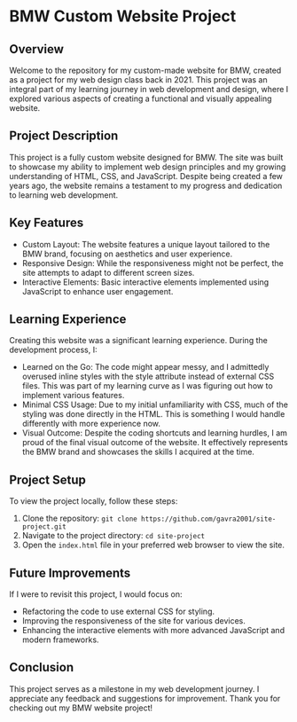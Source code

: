 # BMW Custom Website Project
## Overview
Welcome to the repository for my custom-made website for BMW, created as a project for my web design class back in 2021. This project was an integral part of my learning journey in web development and design, where I explored various aspects of creating a functional and visually appealing website.

## Project Description
This project is a fully custom website designed for BMW. The site was built to showcase my ability to implement web design principles and my growing understanding of HTML, CSS, and JavaScript. Despite being created a few years ago, the website remains a testament to my progress and dedication to learning web development.

## Key Features
* Custom Layout: The website features a unique layout tailored to the BMW brand, focusing on aesthetics and user experience.
* Responsive Design: While the responsiveness might not be perfect, the site attempts to adapt to different screen sizes.
* Interactive Elements: Basic interactive elements implemented using JavaScript to enhance user engagement.

## Learning Experience
Creating this website was a significant learning experience. During the development process, I:
* Learned on the Go: The code might appear messy, and I admittedly overused inline styles with the style attribute instead of external CSS files. This was part of my learning curve as I was figuring out how to implement various features.
* Minimal CSS Usage: Due to my initial unfamiliarity with CSS, much of the styling was done directly in the HTML. This is something I would handle differently with more experience now.
* Visual Outcome: Despite the coding shortcuts and learning hurdles, I am proud of the final visual outcome of the website. It effectively represents the BMW brand and showcases the skills I acquired at the time.

## Project Setup
To view the project locally, follow these steps:
1. Clone the repository:
`git clone https://github.com/gavra2001/site-project.git`
2. Navigate to the project directory:
`cd site-project`
3. Open the `index.html` file in your preferred web browser to view the site.

## Future Improvements
If I were to revisit this project, I would focus on:
* Refactoring the code to use external CSS for styling.
* Improving the responsiveness of the site for various devices.
* Enhancing the interactive elements with more advanced JavaScript and modern frameworks.

## Conclusion
This project serves as a milestone in my web development journey. I appreciate any feedback and suggestions for improvement. Thank you for checking out my BMW website project!
